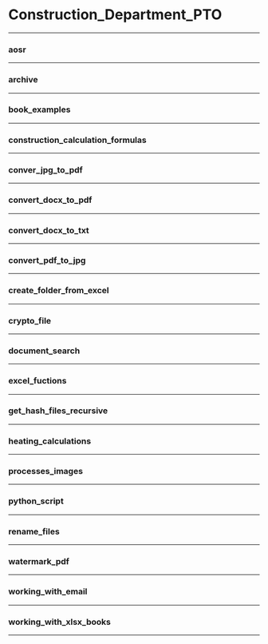 # Construction_Department_PTO
***
  ### aosr
>
>>
***
  ### archive
>
>>
***
  ### book_examples
>
>>
***
  ### construction_calculation_formulas
>
>>
***
  ### conver_jpg_to_pdf
>
>>
***
  ### convert_docx_to_pdf
>
>>
***
  ### convert_docx_to_txt
>
>>
***
  ### convert_pdf_to_jpg
>
>>
***
  ### create_folder_from_excel
>
>>
***
  ### crypto_file
>
>>
***
  ### document_search
>
>>
***
  ### excel_fuctions
>
>>
***
  ### get_hash_files_recursive
>
>>
***
  ### heating_calculations
>
>>
***
  ### processes_images
>
>>
***
  ### python_script
>
>>
***
  ### rename_files
>
>>
***
  ### watermark_pdf
>
>>
***
  ### working_with_email
>
>>
***
  ### working_with_xlsx_books
>
>>
***
